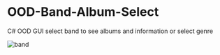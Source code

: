 # OOD-Band-Album-Select
C#  OOD GUI select band to see albums and information or select genre

![band](https://github.com/EmmetOneT/OOD-Band-Album-Select/assets/78142923/c00318fa-e3ce-4698-a226-0096eb37ece2)
